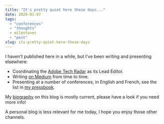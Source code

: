 ```yaml
---
title: "It's pretty quiet here these days..."
date: 2020-01-07
tags: 
  - "conferences"
  - "thoughts"
  - milestones
  - "post"
slug: its-pretty-quiet-here-these-days
---
```


I haven't published here in a while, but I've been writing and presenting elsewhere:

- Coordinating the [Adobe Tech Radar](https://medium.com/tag/adobe-tech-radar/archive) as its Lead Editor.
- Writing [on Medium](https://medium.com/@bdelacretaz) from time to time.
- Presenting at a number of conferences, in English and French, see the list in [my pressbook](https://pinboard.in/u:bdelacretaz/t:pressbook/).

My [biography](https://grep.codeconsult.ch/about-me/) on this blog is mostly current, please have a look if you need more info!

A personal blog is less relevant for me today, I hope you enjoy those other channels.

